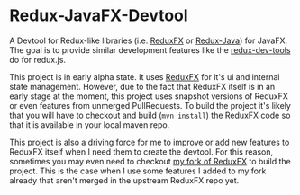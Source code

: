 # Redux-JavaFX-Devtool

A Devtool for Redux-like libraries (i.e. [ReduxFX](https://github.com/netopyr/reduxfx) or [Redux-Java](https://github.com/glung/redux-java)) for JavaFX.
The goal is to provide similar development features like the [redux-dev-tools](https://github.com/zalmoxisus/redux-devtools-extension) do for redux.js.

This project is in early alpha state. 
It uses [ReduxFX](https://github.com/netopyr/reduxfx) for it's ui and internal state management.
However, due to the fact that ReduxFX itself is in an early stage at the moment, this project
uses snapshot versions of ReduxFX or even features from unmerged PullRequests.
To build the project it's likely that you will have to checkout and build (`mvn install`) the ReduxFX code
so that it is available in your local maven repo. 

This project is also a driving force for me to improve or add new features to ReduxFX 
itself when I need them to create the devtool. 
For this reason, sometimes you may even need to checkout [my fork of ReduxFX](https://github.com/lestard/redux-javafx-devtool) 
to build the project. This is the case when I use some features I added to my fork already 
that aren't merged in the upstream ReduxFX repo yet.
